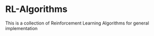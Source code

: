 # RL-Algorithms
This is a collection of Reinforcement Learning Algorithms for general implementation
